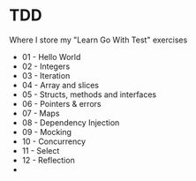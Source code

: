 # TDD
Where I store my "Learn Go With Test" exercises

- 01 - Hello World
- 02 - Integers
- 03 - Iteration
- 04 - Array and slices
- 05 - Structs, methods and interfaces
- 06 - Pointers & errors
- 07 - Maps
- 08 - Dependency Injection
- 09 - Mocking
- 10 - Concurrency
- 11 - Select
- 12 - Reflection
- 
